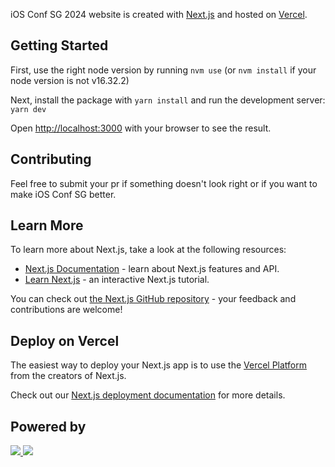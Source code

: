 iOS Conf SG 2024 website is created with [Next.js](https://nextjs.org/) and hosted on [Vercel](https://vercel.com/new??utm_source=iosconfsg&utm_campaign=oss).

## Getting Started

First, use the right node version by running `nvm use` (or `nvm install` if your node version is not v16.32.2)

Next, install the package with `yarn install` and run the development server: `yarn dev`

Open [http://localhost:3000](http://localhost:3000) with your browser to see the result.

## Contributing

Feel free to submit your pr if something doesn't look right or if you want to make iOS Conf SG better.

## Learn More

To learn more about Next.js, take a look at the following resources:

- [Next.js Documentation](https://nextjs.org/docs) - learn about Next.js features and API.
- [Learn Next.js](https://nextjs.org/learn) - an interactive Next.js tutorial.

You can check out [the Next.js GitHub repository](https://github.com/vercel/next.js/) - your feedback and contributions are welcome!

## Deploy on Vercel

The easiest way to deploy your Next.js app is to use the [Vercel Platform](https://vercel.com/new??utm_source=iosconfsg&utm_campaign=oss) from the creators of Next.js.

Check out our [Next.js deployment documentation](https://nextjs.org/docs/deployment) for more details.

## Powered by

<a href="https://vercel.com/new??utm_source=iosconfsg&utm_campaign=oss">
<img src="/public/images/vercel.svg">
</a>

<a href="https://vercel.com/new??utm_source=iosconfsg&utm_campaign=oss">
<img src="/public/images/vercel-light.svg">
</a>
